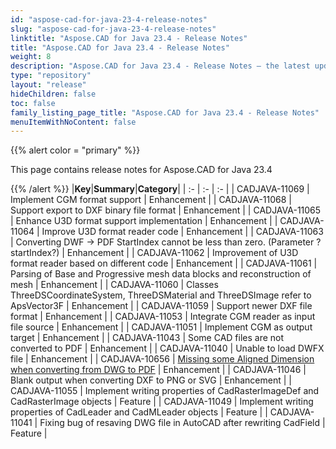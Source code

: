 ```yaml
---
id: "aspose-cad-for-java-23-4-release-notes"
slug: "aspose-cad-for-java-23-4-release-notes"
linktitle: "Aspose.CAD for Java 23.4 - Release Notes"
title: "Aspose.CAD for Java 23.4 - Release Notes"
weight: 8
description: "Aspose.CAD for Java 23.4 - Release Notes – the latest updates and fixes."
type: "repository"
layout: "release"
hideChildren: false
toc: false
family_listing_page_title: "Aspose.CAD for Java 23.4 - Release Notes"
menuItemWithNoContent: false
---
```


{{% alert color = "primary" %}}

This page contains release notes for Aspose.CAD for Java 23.4

{{% /alert %}}
|**Key**|**Summary**|**Category**|
| :- | :- | :- |
| CADJAVA-11069 | Implement CGM format support | Enhancement |
| CADJAVA-11068 | Support export to DXF binary file format | Enhancement |
| CADJAVA-11065 | Enhance U3D format support implementation | Enhancement |
| CADJAVA-11064 | Improve U3D format reader code | Enhancement |
| CADJAVA-11063 | Converting DWF -> PDF StartIndex cannot be less than zero. (Parameter ?startIndex?) | Enhancement |
| CADJAVA-11062 | Improvement of U3D format reader based on different code | Enhancement |
| CADJAVA-11061 | Parsing of Base and Progressive mesh data blocks and reconstruction of mesh | Enhancement |
| CADJAVA-11060 | Classes ThreeDSCoordinateSystem, ThreeDSMaterial and ThreeDSImage refer to ApsVector3F | Enhancement |
| CADJAVA-11059 | Support newer DXF file format | Enhancement |
| CADJAVA-11053 | Integrate CGM reader as input file source | Enhancement |
| CADJAVA-11051 | Implement CGM as output target | Enhancement |
| CADJAVA-11043 | Some CAD files are not converted to PDF | Enhancement |
| CADJAVA-11040 | Unable to load DWFX file | Enhancement |
| CADJAVA-10656 | [Missing some Aligned Dimension when converting from DWG to PDF](https://forum.aspose.com/t/missing-some-aligned-dimension-when-converting-from-dwg-to-pdf/249450) | Enhancement |
| CADJAVA-11046 | Blank output when converting DXF to PNG or SVG | Enhancement |
| CADJAVA-11055 | Implement writing properties of CadRasterImageDef and CadRasterImage objects | Feature |
| CADJAVA-11049 | Implement writing properties of CadLeader and CadMLeader objects | Feature |
| CADJAVA-11041 | Fixing bug of resaving DWG file in AutoCAD after rewriting CadField | Feature |
